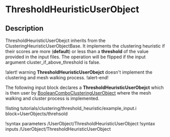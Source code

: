# ThresholdHeuristicUserObject

## Description

ThresholdHeuristicUserObejct inherits from the ClusteringHeuristicUserObjectBase. It implements the clustering
heuristic if their scores are more (**default**) or less than a **threshold**
of the value provided in the input files. The operation will be flipped if the 
input argument cluster_if_above_threshold is false. 

!alert! warning
**ThresholdHeuristicUserObejct** doesn't implement the clustering and mesh walking process.
!alert-end!

The following input block declares a **ThresholdHeuristicUserObejct** which
is then user by [BooleanComboClusteringUserObject](BooleanComboClusteringUserObject.md)
where the mesh walking and cluster process is implemented.

!listing tutorials/clustering/threshold_heuristic/example_input.i
block=UserObjects/threhsold

!syntax parameters /UserObject/ThresholdHeuristicUserObject
!syntax inputs /UserObject/ThresholdHeuristicUserObject